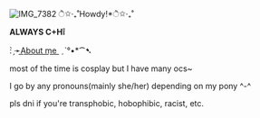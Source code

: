 ![IMG_7382](https://github.com/user-attachments/assets/1bb21fa2-730a-4f71-adaf-210dae64fbdc)
ੈ✩‧₊˚Howdy!*ੈ✩‧₊˚

**ALWAYS C+H❕**


: ̗̀➛A͟b͟o͟u͟t͟ ͟m͟e͟ ͟ ˏˋ°•*⁀➷

most of the time is cosplay but I have many ocs~

I go by any pronouns(mainly she/her) depending on my pony ^-^

pls dni if you're transphobic, hobophibic, racist, etc.

<!---
Sir-Mix-A-LotEnthusiast/Sir-Mix-A-LotEnthusiast is a ✨ special ✨ repository because its `README.md` (this file) appears on your GitHub profile.
You can click the Preview link to take a look at your changes.
--->
